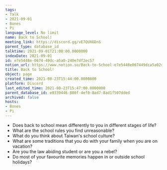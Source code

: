 ```yaml
---
tags:
- Talk
- 2021-09-01
- Bones
- Pi
language_level: No limit
name: Back to School!
meeting_link: https://discord.gg/vE7QUXGDnS
parent_type: database_id
talktime: 2021-09-01T21:00:00.0000000
indexDate: 2021-09-01
id: e7e5448e-0674-49dc-a5a0-240e7df2ec57
notion_url: https://www.notion.so/Back-to-School-e7e5448e067449dca5a0240e7df2ec57
title: Back to School!
object: page
created_time: 2021-08-23T15:44:00.0000000
platform: Discord
last_edited_time: 2021-08-23T15:47:00.0000000
parent_database_id: e9339446-880f-4ef0-8ad7-8ad1f507dded
archived: false
hosts:
- Bones
- Pi
---
```


   - Does back to school mean differently to you in different stages of life?
   - What are the school rules you find unreasonable?
   - What do you think about Taiwan's school culture?
   - What are some traditions that you do with your family when you are on vacation?
   - Are you the law abiding student or are you a rebel?
   - Do most of your favourite memories happen in or outside school holidays?








